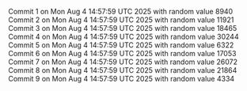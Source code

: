 Commit 1 on Mon Aug  4 14:57:59 UTC 2025 with random value 8940
Commit 2 on Mon Aug  4 14:57:59 UTC 2025 with random value 11921
Commit 3 on Mon Aug  4 14:57:59 UTC 2025 with random value 18465
Commit 4 on Mon Aug  4 14:57:59 UTC 2025 with random value 30244
Commit 5 on Mon Aug  4 14:57:59 UTC 2025 with random value 6322
Commit 6 on Mon Aug  4 14:57:59 UTC 2025 with random value 17053
Commit 7 on Mon Aug  4 14:57:59 UTC 2025 with random value 26072
Commit 8 on Mon Aug  4 14:57:59 UTC 2025 with random value 21864
Commit 9 on Mon Aug  4 14:57:59 UTC 2025 with random value 4334
